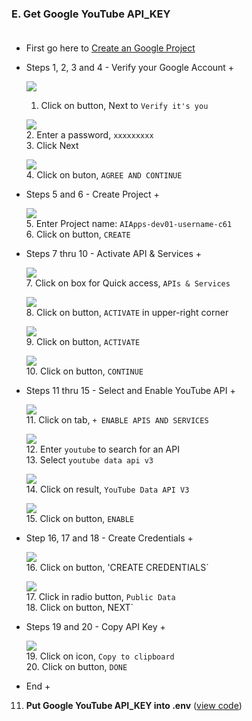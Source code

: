 
<span id="top"></span>

### E. Get Google YouTube API_KEY   <br><br> 

 - First go here to [Create an Google Project](https://console.cloud.google.com/projectcreate)   

 + Steps 1, 2, 3 and 4 - Verify your Google Account +

    ![](./assets/IMGs/04/d61-04-16_Google-Key_u40216.1.png)   
    1. Click on button, Next to `Verify it's you`   

    ![](./assets/IMGs/04/d61-04-14_Google-Key_u40216.1.png)   
    2. Enter a password, `xxxxxxxxx`   
    3. Click Next

    ![](./assets/IMGs/04/d61-04-13_Google-Key_u40216.1.png)    
    4. Click on buton, `AGREE AND CONTINUE`   

 + Steps 5 and 6 - Create Project +

    ![](./assets/IMGs/04/d61-04-12_Google-Key_u40216.1.png)   
    5. Enter Project name: `AIApps-dev01-username-c61`    
    6. Click on button, `CREATE`   

 + Steps 7 thru 10 - Activate API & Services +

    ![](./assets/IMGs/04/d61-04-10_Google-Key_u40216.1.png)   
    7. Click on box for Quick access, `APIs & Services`    

    ![](./assets/IMGs/04/d61-04-11_Google-Key_u40216.1.png)   
    8. Click on button, `ACTIVATE` in upper-right corner   

    ![](./assets/IMGs/04/d61-04-08_Google-Key_u40216.1.png)   
    9. Click on button, `ACTIVATE`    

    ![](./assets/IMGs/04/d61-04-07_Google-Key_u40216.1.png)   
    10. Click on button, `CONTINUE`

 + Steps 11 thru  15 - Select and Enable YouTube API +

    ![](./assets/IMGs/04/d61-04-09_Google-Key_u40216.1.png)   
    11. Click on tab, `+ ENABLE APIS AND SERVICES`    

    ![](./assets/IMGs/04/d61-04-06_Google-Key_u40216.1.png)   
    12. Enter `youtube` to search for an API    
    13. Select `youtube data api v3`   

    ![](./assets/IMGs/04/d61-04-05_Google-Key_u40216.1.png)   
    14. Click on result, `YouTube Data API V3`   

    ![](./assets/IMGs/04/d61-04-04_Google-Key_u40216.1.png)   
    15. Click on button, `ENABLE`   

 + Step 16, 17 and 18 - Create Credentials +

    ![](./assets/IMGs/04/d61-04-03_Google-Key_u40216.1.png)   
    16. Click on button, 'CREATE CREDENTIALS`   

    ![](./assets/IMGs/04/d61-04-02_Google-Key_u40216.1.png)   
    17. Click in radio button, `Public Data`   
    18. Click on button, NEXT`   

 + Steps 19 and 20 - Copy API Key +

    ![](./assets/IMGs/04/d61-04-01_Google-Key_u40216.1.png)   
    19. Click on icon, `Copy to clipboard`    
    20. Click on button, `DONE`    

+ End +

11. **Put Google YouTube API_KEY into .env**     ([view code](setup/d61_llm-comments-db-app/d61-01_build-log.md?id=e11)) 